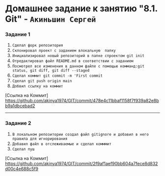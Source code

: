 # Домашнее задание к занятию "8.1. Git" - `Акиньшин Сергей`

### Задание 1

1. `Сделал форк репозитория`
2. `Склонировал проект с заданием влокальную  папку`
3. `Инициализировал новый репозиторий в папке спроектом git init`
4. `Отредактировал файл README.md в соответствии с заданием`
5. `Посмотрел все изменения в данном файле с помощью комманд:git status, git diff, git diff --staged`
6. `Сделал коммит git commit -m 'First commit`
7. `Сделал git push origin main`
8. `Добвил ссылку на коммит`

[Ссылка на Коммит] https://github.com/akinya1974/GIT/commit/478e4c11bbaf1158f7f939a82e8bb9a1dbcebad2

---

### Задание 2


1. `В локальном репозитории создал файл gitignore и добавил в него правила для игнорирования`
2. `Добавил файл в отслеживаемые и сделал комммит`
3. `Сделал пуш`

[Ссылка на Коммит] https://github.com/akinya1974/GIT/commit/2f9af1aef90bb604a7fece8d832d00c4e688c5f9
